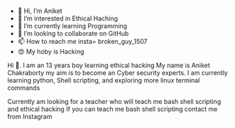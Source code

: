 - 👋 Hi, I’m Aniket
- 👀 I’m interested in Ethical Haching 
- 🌱 I’m currently learning Programming 
- 💞️ I’m looking to collaborate on GitHub
- 📫 How to reach me insta= broken_guy_1507
- 😍 My hoby is Hacking                          


Hi 👋. I am an 13 years boy learning ethical hacking
My name is Aniket Chakraborty my aim is to become an 
Cyber security experts. I am currently learning python,
Shell scripting, and exploring more linux terminal commands 

Currently am looking for a teacher who will teach me bash shell scripting and ethical hacking
If you can teach me bash shell scripting contact me from Instagram
